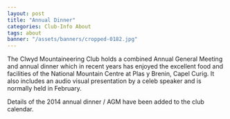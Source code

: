 ```yaml
---
layout: post
title: "Annual Dinner"
categories: Club-Info About
tags: about
banner: "/assets/banners/cropped-0182.jpg"
---
```


The Clwyd Mountaineering Club holds a combined Annual General Meeting and annual dinner which in recent years has enjoyed the excellent food and facilities of the National Mountain Centre at Plas y Brenin, Capel Curig. It also includes an audio visual presentation by a celeb speaker and is normally held in February.

Details of the 2014 annual dinner / AGM have been added to the club calendar.
